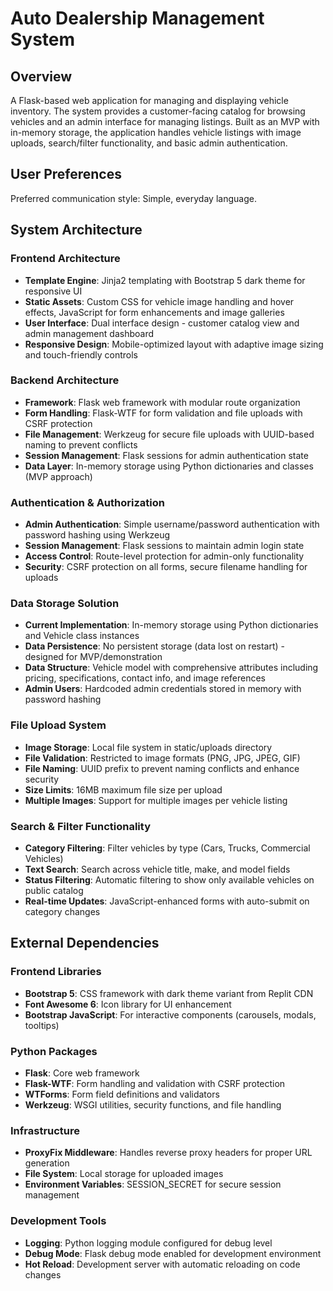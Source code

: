 # Auto Dealership Management System

## Overview

A Flask-based web application for managing and displaying vehicle inventory. The system provides a customer-facing catalog for browsing vehicles and an admin interface for managing listings. Built as an MVP with in-memory storage, the application handles vehicle listings with image uploads, search/filter functionality, and basic admin authentication.

## User Preferences

Preferred communication style: Simple, everyday language.

## System Architecture

### Frontend Architecture
- **Template Engine**: Jinja2 templating with Bootstrap 5 dark theme for responsive UI
- **Static Assets**: Custom CSS for vehicle image handling and hover effects, JavaScript for form enhancements and image galleries
- **User Interface**: Dual interface design - customer catalog view and admin management dashboard
- **Responsive Design**: Mobile-optimized layout with adaptive image sizing and touch-friendly controls

### Backend Architecture
- **Framework**: Flask web framework with modular route organization
- **Form Handling**: Flask-WTF for form validation and file uploads with CSRF protection
- **File Management**: Werkzeug for secure file uploads with UUID-based naming to prevent conflicts
- **Session Management**: Flask sessions for admin authentication state
- **Data Layer**: In-memory storage using Python dictionaries and classes (MVP approach)

### Authentication & Authorization
- **Admin Authentication**: Simple username/password authentication with password hashing using Werkzeug
- **Session Management**: Flask sessions to maintain admin login state
- **Access Control**: Route-level protection for admin-only functionality
- **Security**: CSRF protection on all forms, secure filename handling for uploads

### Data Storage Solution
- **Current Implementation**: In-memory storage using Python dictionaries and Vehicle class instances
- **Data Persistence**: No persistent storage (data lost on restart) - designed for MVP/demonstration
- **Data Structure**: Vehicle model with comprehensive attributes including pricing, specifications, contact info, and image references
- **Admin Users**: Hardcoded admin credentials stored in memory with password hashing

### File Upload System
- **Image Storage**: Local file system in static/uploads directory
- **File Validation**: Restricted to image formats (PNG, JPG, JPEG, GIF)
- **File Naming**: UUID prefix to prevent naming conflicts and enhance security
- **Size Limits**: 16MB maximum file size per upload
- **Multiple Images**: Support for multiple images per vehicle listing

### Search & Filter Functionality
- **Category Filtering**: Filter vehicles by type (Cars, Trucks, Commercial Vehicles)
- **Text Search**: Search across vehicle title, make, and model fields
- **Status Filtering**: Automatic filtering to show only available vehicles on public catalog
- **Real-time Updates**: JavaScript-enhanced forms with auto-submit on category changes

## External Dependencies

### Frontend Libraries
- **Bootstrap 5**: CSS framework with dark theme variant from Replit CDN
- **Font Awesome 6**: Icon library for UI enhancement
- **Bootstrap JavaScript**: For interactive components (carousels, modals, tooltips)

### Python Packages
- **Flask**: Core web framework
- **Flask-WTF**: Form handling and validation with CSRF protection
- **WTForms**: Form field definitions and validators
- **Werkzeug**: WSGI utilities, security functions, and file handling

### Infrastructure
- **ProxyFix Middleware**: Handles reverse proxy headers for proper URL generation
- **File System**: Local storage for uploaded images
- **Environment Variables**: SESSION_SECRET for secure session management

### Development Tools
- **Logging**: Python logging module configured for debug level
- **Debug Mode**: Flask debug mode enabled for development environment
- **Hot Reload**: Development server with automatic reloading on code changes